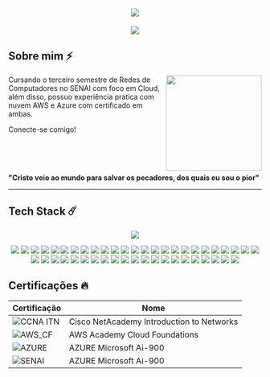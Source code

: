 <h1 align="center">
  <img src="https://capsule-render.vercel.app/api?type=waving&height=300&color=00008b&text=Lucca%20Acunzo&section=header&textBg=false&fontColor=ffff&reversal=true&rotate=0&animation=blinking">
</h1>


<p align="center">
  <img src="https://readme-typing-svg.herokuapp.com?font=play&size=25&pause=1000&center=true&vCenter=true&width=435&lines=Cloud++Engineer+%7C+Manager+Network">
</p>

## Sobre mim ⚡

<img align="right" height="190" src="https://i.pinimg.com/originals/99/56/9c/99569cfdb06e4027403c308cd4b5f103.gif">

Cursando o terceiro semestre de Redes de Computadores no SENAI com foco em Cloud, além disso,
possuo experiência pratica com nuvem AWS e Azure com certificado em ambas.

Conecte-se comigo!

<br><br><br>

**"Cristo veio ao mundo para salvar os pecadores, dos quais eu sou o pior"**

---

## Tech Stack ☄️

<p align="center">
  <img src="https://skillicons.dev/icons?i=arduino,aws,azure,c,debian,discord,gcp,github,gmail,grafana,instagram,linkedin,linux,nginx,notion,ps,twitter,windows,">
</p>
<p align="center">
<img src="https://img.shields.io/badge/ChatGPT-74aa9c?logo=openai&logoColor=white">
<img src="https://img.shields.io/badge/Amazon%20Alexa-00CAFF?logo=amazonalexa&logoColor=fff">
<img src="https://img.shields.io/badge/Google%20Assistant-4285F4?logo=googleassistant&logoColor=fff">
<img src="https://img.shields.io/badge/Google%20Gemini-886FBF?logo=googlegemini&logoColor=fff">
<img src="https://img.shields.io/badge/Firefox-FF7139?logo=Firefox&logoColor=white">
<img src="https://img.shields.io/badge/Google%20Chrome-4285F4?logo=GoogleChrome&logoColor=white">
<img src="https://img.shields.io/badge/Opera%20GX-EE2950?logo=operagx&logoColor=fff">
<img src="https://img.shields.io/badge/Google%20Drive-4285F4?logo=googledrive&logoColor=fff">
<img src="https://img.shields.io/badge/Mega-%23D90007.svg?logo=mega&logoColor=white">
<img src="https://img.shields.io/badge/AWS-%23FF9900.svg?logo=amazon-web-services&logoColor=white">
<img src="https://img.shields.io/badge/Google%20Cloud-%234285F4.svg?logo=google-cloud&logoColor=white">
<img src="https://custom-icon-badges.demolab.com/badge/Microsoft%20Azure-0089D6?logo=msazure&logoColor=white">
<img src="https://img.shields.io/badge/Notepad++-90E59A.svg?&logo=notepad%2b%2b&logoColor=black">
<img src="https://img.shields.io/badge/Trello-0052CC?logo=trello&logoColor=fff">
<img src="https://img.shields.io/badge/Zoom-2D8CFF?logo=zoom&logoColor=white">
<img src="https://img.shields.io/badge/MariaDB-003545?logo=mariadb&logoColor=white">
<img src="https://img.shields.io/badge/DynamoDB-4053D6?logo=amazondynamodb&logoColor=fff">
<img src="https://img.shields.io/badge/MySQL-4479A1?logo=mysql&logoColor=fff">
<img src="https://img.shields.io/badge/Google%20Colab-F9AB00?logo=googlecolab&logoColor=fff">
<img src="https://img.shields.io/badge/Canva-%2300C4CC.svg?&logo=Canva&logoColor=white">
<img src="https://img.shields.io/badge/Notion-000?logo=notion&logoColor=fff">
<img src="https://img.shields.io/badge/Steam-%23000000.svg?logo=steam&logoColor=white">
<img src="https://custom-icon-badges.demolab.com/badge/LinkedIn-0A66C2?logo=linkedin-white&logoColor=fff">
<img src="https://img.shields.io/badge/Debian-A81D33?logo=debian&logoColor=fff">
<img src="https://img.shields.io/badge/Linux-FCC624?logo=linux&logoColor=black">
<img src="https://custom-icon-badges.demolab.com/badge/Windows-0078D6?logo=windows11&logoColor=white">
<img src="https://img.shields.io/badge/C-00599C?logo=c&logoColor=white">
<img src="https://img.shields.io/badge/Discord-%235865F2.svg?&logo=discord&logoColor=white">
<img src="https://img.shields.io/badge/GitHub-%23121011.svg?logo=github&logoColor=white">
<img src="https://img.shields.io/badge/Gmail-D14836?logo=gmail&logoColor=white">
<img src="https://img.shields.io/badge/Instagram-%23E4405F.svg?logo=Instagram&logoColor=white">
<img src="https://custom-icon-badges.demolab.com/badge/LinkedIn-0A66C2?logo=linkedin-white&logoColor=fff">
<img src="https://img.shields.io/badge/Messenger-00B2FF?logo=messenger&logoColor=white">
<img src="https://img.shields.io/badge/Pinterest-%23E60023.svg?logo=Pinterest&logoColor=white">
<img src="https://img.shields.io/badge/Spotify-1ED760?logo=spotify&logoColor=white">
<img src="https://img.shields.io/badge/TikTok-black?logo=tiktok&logoColor=white">
<img src="https://img.shields.io/badge/Twitch-%239146FF.svg?logo=Twitch&logoColor=white">
<img src="https://img.shields.io/badge/WhatsApp-25D366?logo=whatsapp&logoColor=white">
<img src="https://img.shields.io/badge/X-%23000000.svg?logo=X&logoColor=white">
<img src="https://img.shields.io/badge/YouTube-%23FF0000.svg?logo=YouTube&logoColor=white">
<img src="https://img.shields.io/badge/Shazam-0088FF?logo=Shazam&logoColor=white">
<img src="https://img.shields.io/badge/Soundcloud-FF3300?logo=Soundcloud&logoColor=white">
<img src="https://img.shields.io/badge/Amazon%20Prime-0F79AF?logo=amazonprime&logoColor=white">
<img src="https://img.shields.io/badge/Crunchyroll-F47521?logo=crunchyroll&logoColor=white">
<img src="https://img.shields.io/badge/Max-000ce0?logo=hbo&logoColor=fff">
<img src="https://img.shields.io/badge/Netflix-E50914?logo=netflix&logoColor=white">

</p>

## Certificações 🔥

| Certificação | Nome |
| --- | --- |
|  ![CCNA ITN](https://img.shields.io/badge/CISCO_introduction_To_Networks-t?style=flat&logo=cisco&color=black) | Cisco NetAcademy Introduction to Networks |
|  ![AWS_CF](https://img.shields.io/badge/_-AWS_Academy_Cloud_Foundations-t?style=flat&logo=amazonwebservices&logoColor=orange&labelColor=black&color=black) | AWS Academy Cloud Foundations |
|  ![AZURE](https://img.shields.io/badge/AZURE_Microsoft_Ai-900-t?style=flat&logo=icloud&logoColor=blue&labelColor=black&color=black) | AZURE Microsoft Ai-900 |
|  ![SENAI](https://img.shields.io/badge/SENAI_-Implementation_cybersecurity_services_in_Google_Cloud-t?style=flat&logoColor=blue&labelColor=red&color=black) | AZURE Microsoft Ai-900 |
